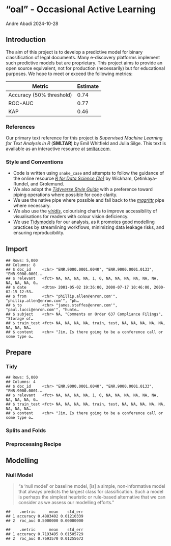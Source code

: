 “oal” - Occasional Active Learning
================
Andre Abadi
2024-10-28

## Introduction

The aim of this project is to develop a predictive model for binary
classification of legal documents. Many e-discovery platforms implement
such predictive models but are proprietary. This project aims to provide
an open source equivalent, not for production (necessarily) but for
educational purposes. We hope to meet or exceed the following metrics:

| Metric                   | Estimate |
|--------------------------|----------|
| Accuracy (50% threshold) | 0.74     |
| ROC-AUC                  | 0.77     |
| KAP                      | 0.46     |

### References

Our primary text reference for this project is *Supervised Machine
Learning for Text Analysis in R* (**SMLTAR**) by Emil Whitfield and
Julia Silge. This text is available as an interactive resource at
[smltar.com](https://smltar.com/).

### Style and Conventions

- Code is written using `snake_case` and attempts to follow the guidance
  of the online resource [*R for Data Science
  (2e)*](https://r4ds.hadley.nz/) by Wickham, Çetinkaya-Rundel, and
  Grolemund.
- We also adopt the [*Tidyverse Style
  Guide*](https://style.tidyverse.org/) with a preference toward piping
  operations where possible for code clarity.
- We use the native pipe where possible and fall back to the
  [*magrittr*](https://magrittr.tidyverse.org/) pipe where necessary.
- We also use the
  [*viridis*](https://cran.r-project.org/web/packages/viridis/vignettes/intro-to-viridis.html),
  colourising charts to improve accessibility of visualisations for
  readers with colour vision deficiency.
- We use [Tidymodels](https://www.tidymodels.org/) for our analysis, as
  it promotes good modelling practices by streamlining workflows,
  minimizing data leakage risks, and ensuring reproducibility.

## Import

    ## Rows: 5,000
    ## Columns: 8
    ## $ doc_id     <chr> "ENR.9000.0001.0040", "ENR.9000.0001.0133", "ENR.9000.0001.…
    ## $ relevant   <fct> NA, NA, NA, NA, 1, 0, NA, NA, NA, NA, NA, NA, NA, NA, NA, 0…
    ## $ date       <dttm> 2001-05-02 19:36:00, 2000-07-17 10:46:00, 2000-02-15 12:53…
    ## $ from       <chr> "phillip.allen@enron.com'", "phillip.allen@enron.com'", "ph…
    ## $ to         <chr> "james.steffes@enron.com'", "paul.lucci@enron.com'", "hunte…
    ## $ subject    <chr> NA, "Comments on Order 637 Compliance Filings", "Storage of…
    ## $ train_test <fct> NA, NA, NA, NA, train, test, NA, NA, NA, NA, NA, NA, NA, NA…
    ## $ content    <chr> "Jim, Is there going to be a conference call or some type o…

## Prepare

### Tidy

    ## Rows: 5,000
    ## Columns: 4
    ## $ doc_id     <chr> "ENR.9000.0001.0040", "ENR.9000.0001.0133", "ENR.9000.0001.…
    ## $ relevant   <fct> NA, NA, NA, NA, 1, 0, NA, NA, NA, NA, NA, NA, NA, NA, NA, 0…
    ## $ train_test <fct> NA, NA, NA, NA, train, test, NA, NA, NA, NA, NA, NA, NA, NA…
    ## $ content    <chr> "Jim, Is there going to be a conference call or some type o…

### Splits and Folds

### Preprocessing Recipe

## Modelling

### Null Model

> “a ‘null model’ or baseline model, \[is\] a simple, non-informative
> model that always predicts the largest class for classification. Such
> a model is perhaps the simplest heuristic or rule-based alternative
> that we can consider as we assess our modelling efforts.”

    ##    .metric      mean    std_err
    ## 1 accuracy 0.4883402 0.01210339
    ## 2  roc_auc 0.5000000 0.00000000

    ##    .metric      mean    std_err
    ## 1 accuracy 0.7193495 0.01505729
    ## 2  roc_auc 0.7693570 0.01255672
